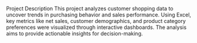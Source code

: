 Project Description
This project analyzes customer shopping data to uncover trends in purchasing behavior and sales performance. Using Excel, key metrics like net sales, customer demographics, and product category preferences were visualized through interactive dashboards. The analysis aims to provide actionable insights for decision-making.
